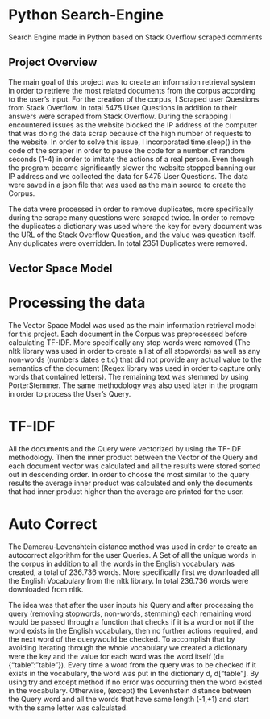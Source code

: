 # Python Search-Engine
Search Engine made in Python based on Stack Overflow scraped comments

## Project Overview 

The main goal of this project was to create an information retrieval system in order to retrieve the most related documents from the corpus according to the user’s input.
For the creation of the corpus, I Scraped user Questions from Stack Overflow. In total 5475 User Questions in addition to their answers were scraped from Stack Overflow.
During the scrapping I encountered issues as the website blocked the IP address of the computer that was doing the data scrap because of the high number of requests to the website. 
In order to solve this issue, I incorporated time.sleep() in the code of the scraper in order to pause the code for a number of random seconds (1-4) in order to imitate
the actions of a real person. 
Even though the program became significantly slower the website stopped banning our IP address and we collected the data for 5475 User Questions.
The data were saved in a json file that was used as the main source to create the Corpus. 

The data were processed in order to remove duplicates, more specifically during the scrape many questions were scraped twice. 
In order to remove the duplicates a dictionary was used where the key for every document was the URL of the Stack Overflow Question, and the value was question itself. 
Any duplicates were overridden. In total 2351 Duplicates were removed.

## Vector Space Model

# Processing the data

The Vector Space Model was used as the main information retrieval model for this project. Each document in the Corpus was preprocessed before calculating TF-IDF. 
More specifically any stop words were removed (The nltk library was used in order to create a list of all stopwords) as well as any non-words (numbers dates e.t.c) 
that did not provide any actual value to the semantics of the document (Regex library was used in order to capture only words that contained letters). 
The remaining text was stemmed by using PorterStemmer. The same methodology was also used later in the program in order to process the User’s Query.

# TF-IDF

All the documents and the Query were vectorized by using the TF-IDF methodology. 
Then the inner product between the Vector of the Query and each document vector was calculated and all the results were stored sorted out in descending order. 
In order to choose the most similar to the query results the average inner product was calculated and only the documents that had inner product higher than the 
average are printed for the user.

# Auto Correct 

The Damerau-Levenshtein distance method was used in order to create an autocorrect algorithm for the user Queries. 
A Set of all the unique words in the corpus in addition to all the words in the English vocabulary was created, a total of 236.736 words. 
More specifically first we downloaded all the English Vocabulary from the nltk library. In total 236.736 words were downloaded from nltk.

The idea was that after the user inputs his Query and after processing the query (removing stopwords, non-words, stemming) each remaining word would be passed 
through a function that checks if it is a word or not if the word exists in the English vocabulary, then no further actions required, and the next word of the querywould be checked. 
To accomplish that by avoiding iterating through the whole vocabulary we created a dictionary were the key and the value for each word was the word itself (d={“table”:”table”}). 
Every time a word from the query was to be checked if it exists in the vocabulary, the word was put in the dictionary d, d[“table”]. 
By using try and except method if no error was occurring then the word existed in the vocabulary. Otherwise, (except) the Levenhstein distance between the 
Query word and all the words that have same length (-1,+1) and start with the same letter was calculated. 

